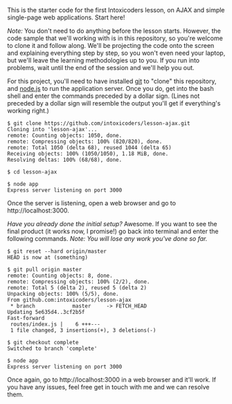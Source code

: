 This is the starter code for the first Intoxicoders lesson, on AJAX and simple single-page web applications. Start here!

*Note:* You don't need to do anything before the lesson starts. However, the code sample that we'll working with is in this repository, so you're welcome to clone it and follow along. We'll be projecting the code onto the screen and explaining everything step by step, so you won't even need your laptop, but we'll leave the learning methodologies up to you. If you run into problems, wait until the end of the session and we'll help you out.

For this project, you'll need to have installed [git](http://git-scm.com) to "clone" this repository, and [node.js](http://nodejs.org) to run the application server. Once you do, get into the bash shell and enter the commands preceded by a dollar sign. (Lines not preceded by a dollar sign will resemble the output you'll get if everything's working right.)

    $ git clone https://github.com/intoxicoders/lesson-ajax.git
    Cloning into 'lesson-ajax'...
    remote: Counting objects: 1050, done.
    remote: Compressing objects: 100% (820/820), done.
    remote: Total 1050 (delta 68), reused 1044 (delta 65)
    Receiving objects: 100% (1050/1050), 1.18 MiB, done.
    Resolving deltas: 100% (68/68), done.
    
    $ cd lesson-ajax
    
    $ node app
    Express server listening on port 3000
    
Once the server is listening, open a web browser and go to http://localhost:3000.

*Have you already done the initial setup?* Awesome. If you want to see the final product (it works now, I promise!) go back into terminal and enter the following commands. *Note: You will lose any work you've done so far.*

    $ git reset --hard origin/master
    HEAD is now at (something)
    
    $ git pull origin master
    remote: Counting objects: 8, done.
    remote: Compressing objects: 100% (2/2), done.
    remote: Total 5 (delta 2), reused 5 (delta 2)
    Unpacking objects: 100% (5/5), done.
    From github.com:intoxicoders/lesson-ajax
     * branch            master     -> FETCH_HEAD
    Updating 5e635d4..3cf2b5f
    Fast-forward
     routes/index.js |    6 +++---
     1 file changed, 3 insertions(+), 3 deletions(-)
     
    $ git checkout complete
    Switched to branch 'complete'
    
    $ node app
    Express server listening on port 3000
    
Once again, go to http://localhost:3000 in a web browser and it'll work. If you have any issues, feel free get in touch with me and we can resolve them.